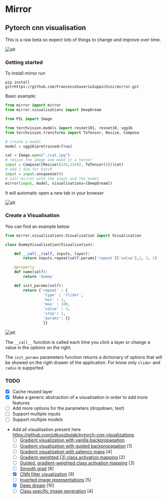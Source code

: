 # Mirror
## Pytorch cnn visualisation

This is a raw beta so expect lots of things to change and improve over time.

![alt](https://github.com/FrancescoSaverioZuppichini/mirror/blob/develop/resources/mirror.gif?raw=true)

### Getting started

To install mirror run

```
pip install git+https://github.com/FrancescoSaverioZuppichini/mirror.git
```

Basic example:

```python
from mirror import mirror
from mirror.visualisations import DeepDream

from PIL import Image

from torchvision.models import resnet101, resnet18, vgg16
from torchvision.transforms import ToTensor, Resize, Compose

# create a model
model = vgg16(pretrained=True)

cat = Image.open("./cat.jpg")
# resize the image and make it a tensor
input = Compose([Resize((224,224)), ToTensor()])(cat)
# add 1 dim for batch 
input = input.unsqueeze(0)
# call mirror with the input and the model 
mirror(input, model, visualisations=[DeepDream])
```

It will automatic open a new tab in your browser

![alt](https://github.com/FrancescoSaverioZuppichini/mirror/blob/develop/resources/mirror.jpg?raw=true)

### Create a Visualisation

You can find an example below

```python
from mirror.visualisations.Visualisation import Visualisation

class DummyVisualisation(Visualisation):

    def __call__(self, inputs, layer):
        return inputs.repeat(self.params['repeat']['value'],1, 1, 1)

    @property
    def name(self):
        return 'dummy'

    def init_params(self):
        return {'repeat' : {
                 'type' : 'slider',
                 'min' : 1,
                 'max' : 100,
                 'value' : 3,
                 'step': 1,
                 'params': {}
                 }}

```

![alt](https://github.com/FrancescoSaverioZuppichini/mirror/blob/develop/resources/dummy.jpg?raw=true)

The `__call__` function is called each time you click a layer or change a value in the options on the right.

The `init_params` parameters function returns a dictionary of options that will be showed on the rigth drawer of the application. For know only `slider` and `radio` is supported

### TODO
- [x] Cache reused layer 
- [x] Make a generic abstraction of a visualisation in order to add more features  
- [ ] Add more options for the parameters (dropdown, text)
- [ ] Support multiple inputs
- [ ] Support multiple models
- Add all visualisation present here https://github.com/utkuozbulak/pytorch-cnn-visualizations
    * [ ] [Gradient visualization with vanilla backpropagation](#gradient-visualization)
    * [ ] [Gradient visualization with guided backpropagation](#gradient-visualization) [1]
    * [ ] [Gradient visualization with saliency maps](#gradient-visualization) [4]
    * [ ] [Gradient-weighted [3] class activation mapping](#gradient-visualization) [2] 
    * [ ] [Guided, gradient-weighted class activation mapping](#gradient-visualization) [3]
    * [ ] [Smooth grad](#smooth-grad) [8]
    * [x] [CNN filter visualization](#convolutional-neural-network-filter-visualization) [9]
    * [ ] [Inverted image representations](#inverted-image-representations) [5]
    * [x] [Deep dream](#deep-dream) [10]
    * [ ] [Class specific image generation](#class-specific-image-generation) [4]
